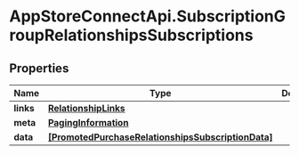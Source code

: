 # AppStoreConnectApi.SubscriptionGroupRelationshipsSubscriptions

## Properties

Name | Type | Description | Notes
------------ | ------------- | ------------- | -------------
**links** | [**RelationshipLinks**](RelationshipLinks.md) |  | [optional] 
**meta** | [**PagingInformation**](PagingInformation.md) |  | [optional] 
**data** | [**[PromotedPurchaseRelationshipsSubscriptionData]**](PromotedPurchaseRelationshipsSubscriptionData.md) |  | [optional] 


